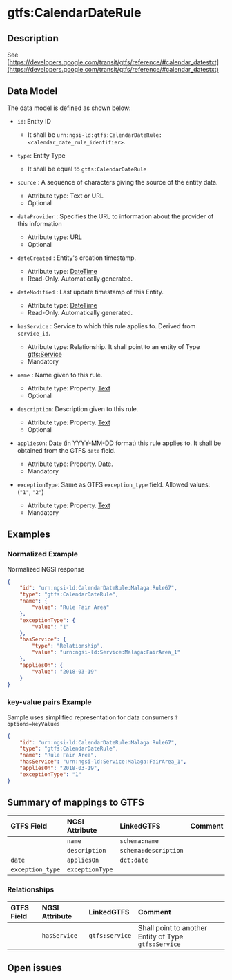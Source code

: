 # gtfs:CalendarDateRule

## Description

See
[https://developers.google.com/transit/gtfs/reference/#calendar_datestxt](https://developers.google.com/transit/gtfs/reference/#calendar_datestxt)

## Data Model

The data model is defined as shown below:

-   `id`: Entity ID

    -   It shall be
        `urn:ngsi-ld:gtfs:CalendarDateRule:<calendar_date_rule_identifier>`.

-   `type`: Entity Type

    -   It shall be equal to `gtfs:CalendarDateRule`

-   `source` : A sequence of characters giving the source of the entity data.

    -   Attribute type: Text or URL
    -   Optional

-   `dataProvider` : Specifies the URL to information about the provider of this
    information

    -   Attribute type: URL
    -   Optional

-   `dateCreated` : Entity's creation timestamp.

    -   Attribute type: [DateTime](https://schema.org/DateTime)
    -   Read-Only. Automatically generated.

-   `dateModified` : Last update timestamp of this Entity.

    -   Attribute type: [DateTime](https://schema.org/DateTime)
    -   Read-Only. Automatically generated.

-   `hasService` : Service to which this rule applies to. Derived from
    `service_id`.

    -   Attribute type: Relationship. It shall point to an entity of Type
        [gtfs:Service](../../Service/doc/spec.md)
    -   Mandatory

-   `name` : Name given to this rule.

    -   Attribute type: Property. [Text](https://schema.org/Text)
    -   Optional

-   `description`: Description given to this rule.

    -   Attribute type: Property. [Text](https://schema.org/Text)
    -   Optional

-   `appliesOn`: Date (in YYYY-MM-DD format) this rule applies to. It shall be
    obtained from the GTFS `date` field.

    -   Attribute type: Property. [Date](https://schema.org/Date).
    -   Mandatory

-   `exceptionType`: Same as GTFS `exception_type` field. Allowed values:
    (`"1"`, `"2"`)
    -   Attribute type: Property. [Text](https://schema.org/Text)
    -   Mandatory

## Examples

### Normalized Example

Normalized NGSI response

```json
{
    "id": "urn:ngsi-ld:CalendarDateRule:Malaga:Rule67",
    "type": "gtfs:CalendarDateRule",
    "name": {
        "value": "Rule Fair Area"
    },
    "exceptionType": {
        "value": "1"
    },
    "hasService": {
        "type": "Relationship",
        "value": "urn:ngsi-ld:Service:Malaga:FairArea_1"
    },
    "appliesOn": {
        "value": "2018-03-19"
    }
}
```

### key-value pairs Example

Sample uses simplified representation for data consumers `?options=keyValues`


```json
{
    "id": "urn:ngsi-ld:CalendarDateRule:Malaga:Rule67",
    "type": "gtfs:CalendarDateRule",
    "name": "Rule Fair Area",
    "hasService": "urn:ngsi-ld:Service:Malaga:FairArea_1",
    "appliesOn": "2018-03-19",
    "exceptionType": "1"
}
```

## Summary of mappings to GTFS

| GTFS Field       | NGSI Attribute  | LinkedGTFS           | Comment |
| :--------------- | :-------------- | :------------------- | :------ |
|                  | `name`          | `schema:name`        |         |
|                  | `description`   | `schema:description` |         |
| `date`           | `appliesOn`     | `dct:date`           |         |
| `exception_type` | `exceptionType` |                      |         |

### Relationships

| GTFS Field | NGSI Attribute | LinkedGTFS     | Comment                                              |
| :--------- | :------------- | :------------- | :--------------------------------------------------- |
|            | `hasService`   | `gtfs:service` | Shall point to another Entity of Type `gtfs:Service` |

## Open issues

